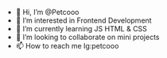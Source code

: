 - 👋 Hi, I’m @Petcooo
- 👀 I’m interested in Frontend Development
- 🌱 I’m currently learning JS HTML & CSS
- 💞️ I’m looking to collaborate on mini projects
- 📫 How to reach me Ig:petcooo

<!---
Petcooo/Petcooo is a ✨ special ✨ repository because its `README.md` (this file) appears on your GitHub profile.
You can click the Preview link to take a look at your changes.
--->
